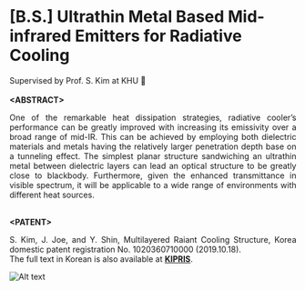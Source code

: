 # [B.S.] Ultrathin Metal Based Mid-infrared Emitters for Radiative Cooling
Supervised by Prof. S. Kim at KHU 🙌
<br><br>
**&lt;ABSTRACT&gt;**
<div align="justify"> 
  One of the remarkable heat dissipation strategies, radiative cooler’s performance can be greatly improved with increasing its emissivity over a broad range of mid-IR. This can be achieved by employing both dielectric materials and metals having the relatively larger penetration depth base on a tunneling effect. The simplest planar structure sandwiching an ultrathin metal between dielectric layers can lead an optical structure to be greatly close to blackbody. Furthermore, given the enhanced transmittance in visible spectrum, it will be applicable to a wide range of environments with different heat sources.
</div>
<br>

**&lt;PATENT&gt;**
<br><div align="justify"> 
S. Kim, J. Joe, and Y. Shin, Multilayered Raiant Cooling Structure, Korea domestic patent registration No. 1020360710000 (2019.10.18).
<br>The full text in Korean is also available at [**KIPRIS**](https://doi.org/10.8080/1020180067579).
</div>

![Alt text](Poster_mid_IR_emitter_RC.png)
